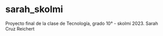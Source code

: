 # sarah_skolmi
Proyecto final de la clase de Tecnología, grado 10° - skolmi 2023. Sarah Cruz Reichert
